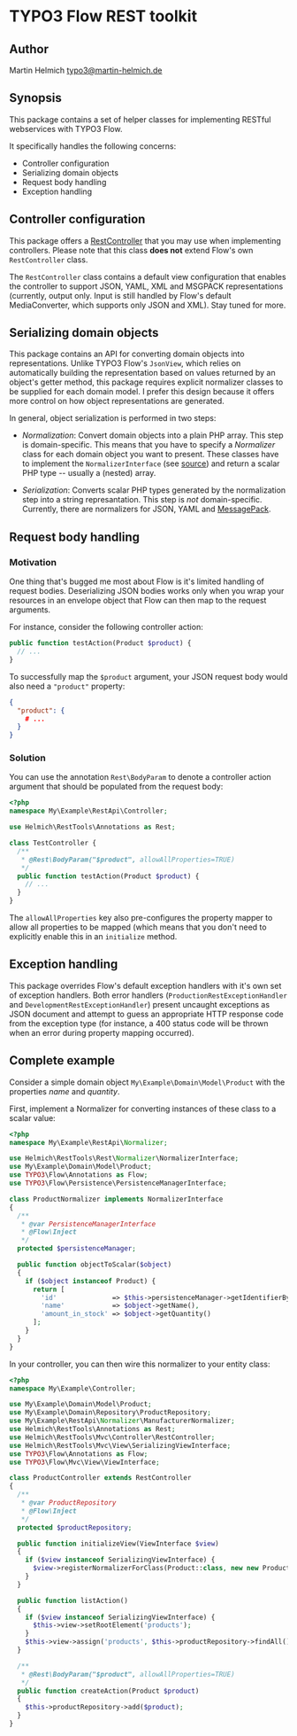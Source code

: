TYPO3 Flow REST toolkit
=======================

Author
------

Martin Helmich <typo3@martin-helmich.de>

Synopsis
--------

This package contains a set of helper classes for implementing RESTful
webservices with TYPO3 Flow.

It specifically handles the following concerns:

- Controller configuration
- Serializing domain objects
- Request body handling
- Exception handling

Controller configuration
------------------------

This package offers a [RestController](Classes/Helmich/RestTools/Mvc/Controller/RestController.php)
that you may use when implementing controllers. Please note that this class
**does not** extend Flow's own `RestController` class.

The `RestController` class contains a default view configuration that enables
the controller to support JSON, YAML, XML and MSGPACK representations
(currently, output only. Input is still handled by Flow's default MediaConverter,
which supports only JSON and XML). Stay tuned for more.

Serializing domain objects
--------------------------

This package contains an API for converting domain objects into representations.
Unlike TYPO3 Flow's `JsonView`, which relies on automatically building the
representation based on values returned by an object's getter method, this
package requires explicit normalizer classes to be supplied for each domain
model. I prefer this design because it offers more control on how object
representations are generated.

In general, object serialization is performed in two steps:

- *Normalization*: Convert domain objects into a plain PHP array. This step is
  domain-specific. This means that you have to specify a *Normalizer* class for
  each domain object you want to present. These classes have to implement the
  `NormalizerInterface` (see [source](Classes/Helmich/RestTools/Rest/Normalizer/NormalizerInterface))
  and return a scalar PHP type -- usually a (nested) array.

- *Serialization*: Converts scalar PHP types generated by the normalization
  step into a string represantation. This step is *not* domain-specific.
  Currently, there are normalizers for JSON, YAML and [MessagePack](http://msgpack.org).
  
Request body handling
---------------------

### Motivation

One thing that's bugged me most about Flow is it's limited handling of request
bodies. Deserializing JSON bodies works only when you wrap your resources in an
envelope object that Flow can then map to the request arguments.

For instance, consider the following controller action:

```php
public function testAction(Product $product) {
  // ...
}
```

To successfully map the `$product` argument, your JSON request body would also
need a `"product"` property:

```json
{
  "product": {
    # ...
  }
}
``` 

### Solution

You can use the annotation `Rest\BodyParam` to denote a controller action
argument that should be populated from the request body:

```php
<?php
namespace My\Example\RestApi\Controller;

use Helmich\RestTools\Annotations as Rest;

class TestController {
  /**
   * @Rest\BodyParam("$product", allowAllProperties=TRUE)
   */
  public function testAction(Product $product) {
    // ...
  }
}
```

The `allowAllProperties` key also pre-configures the property mapper to allow
all properties to be mapped (which means that you don't need to explicitly
enable this in an `initialize` method.

Exception handling
------------------

This package overrides Flow's default exception handlers with it's own set of
exception handlers. Both error handlers (`ProductionRestExceptionHandler` and
`DevelopmentRestExceptionHandler`) present uncaught exceptions as JSON document
and attempt to guess an appropriate HTTP response code from the exception type
(for instance, a 400 status code will be thrown when an error during property
mapping occurred).

Complete example
----------------

Consider a simple domain object `My\Example\Domain\Model\Product` with the
properties *name* and *quantity*.

First, implement a Normalizer for converting instances of these class to a
scalar value:

```php
<?php
namespace My\Example\RestApi\Normalizer;

use Helmich\RestTools\Rest\Normalizer\NormalizerInterface;
use My\Example\Domain\Model\Product;
use TYPO3\Flow\Annotations as Flow;
use TYPO3\Flow\Persistence\PersistenceManagerInterface;

class ProductNormalizer implements NormalizerInterface
{
  /**
   * @var PersistenceManagerInterface
   * @Flow\Inject
   */
  protected $persistenceManager;

  public function objectToScalar($object)
  {
    if ($object instanceof Product) {
      return [
        'id'              => $this->persistenceManager->getIdentifierByObject($object),
        'name'            => $object->getName(),
        'amount_in_stock' => $object->getQuantity()
      ];
    }
  }
}
```

In your controller, you can then wire this normalizer to your entity class:

```php
<?php
namespace My\Example\Controller;

use My\Example\Domain\Model\Product;
use My\Example\Domain\Repository\ProductRepository;
use My\Example\RestApi\Normalizer\ManufacturerNormalizer;
use Helmich\RestTools\Annotations as Rest;
use Helmich\RestTools\Mvc\Controller\RestController;
use Helmich\RestTools\Mvc\View\SerializingViewInterface;
use TYPO3\Flow\Annotations as Flow;
use TYPO3\Flow\Mvc\View\ViewInterface;

class ProductController extends RestController
{
  /**
   * @var ProductRepository
   * @Flow\Inject
   */
  protected $productRepository;

  public function initializeView(ViewInterface $view)
  {
    if ($view instanceof SerializingViewInterface) {
      $view->registerNormalizerForClass(Product::class, new new ProductNormalizer());
    }
  }

  public function listAction()
  {
    if ($view instanceof SerializingViewInterface) {
      $this->view->setRootElement('products');
    }
    $this->view->assign('products', $this->productRepository->findAll());
  }

  /**
   * @Rest\BodyParam("$product", allowAllProperties=TRUE)
   */
  public function createAction(Product $product)
  {
    $this->productRepository->add($product);
  }
}
```
